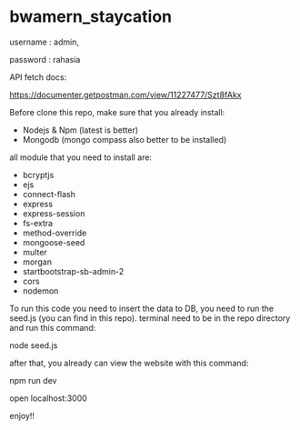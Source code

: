 # bwamern_staycation

username : admin,

password : rahasia

API fetch docs:

https://documenter.getpostman.com/view/11227477/Szt8fAkx

Before clone this repo, make sure that you already install:

- Nodejs & Npm (latest is better)
- Mongodb (mongo compass also better to be installed)

all module that you need to install are:

- bcryptjs
- ejs
- connect-flash
- express
- express-session
- fs-extra
- method-override
- mongoose-seed
- multer
- morgan
- startbootstrap-sb-admin-2
- cors
- nodemon

To run this code you need to insert the data to DB, you need to run the seed.js (you can find in this repo).
terminal need to be in the repo directory and run this command:

node seed.js

after that, you already can view the website with this command:

npm run dev

open localhost:3000

enjoy!!
